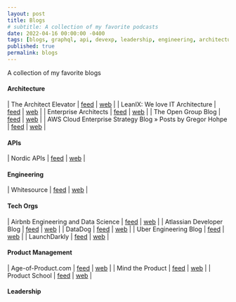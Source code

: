 ```yaml
---
layout: post
title: Blogs
# subtitle: A collection of my favorite podcasts
date: 2022-04-16 00:00:00 -0400
tags: [blogs, graphql, api, devexp, leadership, engineering, architecture]
published: true
permalink: blogs
---
```


A collection of my favorite blogs


#### Architecture

| The Architect Elevator | [feed](https://architectelevator.com/feed.xml) | [web](https://architectelevator.com/) |
| LeanIX: We love IT Architecture | [feed](http://blog.leanix.net/en/rss.xml) | [web](https://www.leanix.net/en/blog) |
| Enterprise Architects | [feed](http://enterprisearchitects.com/feed/) | [web](http://enterprisearchitects.com) |
| The Open Group Blog | [feed](http://blog.opengroup.org/feed/) | [web](https://blog.opengroup.org) | 
| AWS Cloud Enterprise Strategy Blog » Posts by Gregor Hohpe | [feed](https://aws.amazon.com/blogs/enterprise-strategy/author/hohpe/feed/) |  [web](https://aws.amazon.com/blogs/enterprise-strategy/) |


#### APIs

| Nordic APIs | [feed](https://nordicapis.com/feed/) | [web](https://nordicapis.com) |


#### Engineering

| Whitesource | [feed](https://www.whitesourcesoftware.com/feed/) | [web](https://www.whitesourcesoftware.com) |



#### Tech Orgs

| Airbnb Engineering and Data Science | [feed](http://nerds.airbnb.com/feed/) | [web](https://medium.com/airbnb-engineering?source=rss----53c7c27702d5---4) | 
| Atlassian Developer Blog | [feed](http://feeds.feedburner.com/AtlassianDeveloperBlog) | [web](http://blogs.atlassian.com) |
| DataDog | [feed](http://feeds.feedburner.com/Datadog) | [web](https://www.datadoghq.com/blog) |
| Uber Engineering Blog | [feed](https://eng.uber.com/feed/) | [web](https://eng.uber.com) |
| LaunchDarkly | [feed](http://blog.launchdarkly.com/feed/) | [web](https://launchdarkly.com/blog/) |


#### Product Management

| Age-of-Product.com | [feed](https://age-of-product.com/feed/) | [web](https://age-of-product.com) |
| Mind the Product | [feed](http://mindtheproduct.com/feed/) | [web](https://www.mindtheproduct.com) |
| Product School | [feed](https://productschool.com/feed/) | [web](https://productschool.com) | 

       


<!-- | The GitHub Blog | [feed](http://feeds.feedburner.com/github) | [web](http://pipes.yahoo.com/pipes/pipe.info?_id=b305348bc0adcbd4e52cf8e6c73e2c88) | -->





#### Leadership
